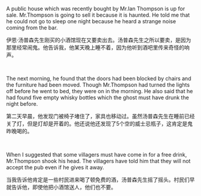 A public house which was recently bought by Mr.Ian Thompson is up for sale. Mr.Thompson is going to sell it because it is haunted. He told me that he could not go to sleep one night because he heard a strange noise coming from the bar.

伊恩·汤普森先生刚买的小酒馆现在又要卖出去。汤普森先生之所以要卖，是因为那里经常闹鬼。他告诉我，他某天晚上睡不着，因为他听到酒吧里传来奇怪的响声。

    



The next morning, he found that the doors had been blocked by chairs and the furniture had been moved. Though Mr.Thompson had turned the lights off before he went to bed, they were on in the morning. He also said that he had found five empty whisky bottles which the ghost must have drunk the night before.

第二天早晨，他发现门被椅子堵住了，家具也移动过。虽然汤普森先生在睡前已经关了灯，但是灯却是开着的。他还说他还发现了5个空的威士忌瓶子，这肯定是鬼昨晚喝的。

    



When I suggested that some villagers must have come in for a free drink, Mr.Thompson shook his head. The villagers have told him that they will not accept the pub even if he gives it away.

当我告诉他肯定是一些村民进来喝了顿免费的酒，汤普森先生摇了摇头。村民们早就告诉他，即使他把小酒馆送人，他们也不要。
